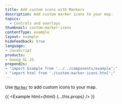 ```yaml
---
title: Add custom icons with Markers
description: Add custom marker icons to your map.
topics:
  - Controls and overlays
thumbnail: custom-marker-icons
contentType: example
layout: example
hideFeedback: true
language:
- JavaScript
products:
- Goong GL JS
prependJs:
- "import Example from '../../components/example';"
- "import html from './custom-marker-icons.html';"
---
```


Use [`Marker`](/goong-js-docs/api/markers/#marker) to add custom icons to your map.

{{ <Example html={html} {...this.props} /> }}
